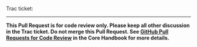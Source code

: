 Trac ticket: <!-- REQUIRED: Insert a link to the https://core.trac.wordpress.org ticket here -->

<!-- Insert a description of your changes here -->

---
**This Pull Request is for code review only. Please keep all other discussion in the Trac ticket. Do not merge this Pull Request. See [GitHub Pull Requests for Code Review](https://make.wordpress.org/core/handbook/contribute/git/github-pull-requests-for-code-review/) in the Core Handbook for more details.**
